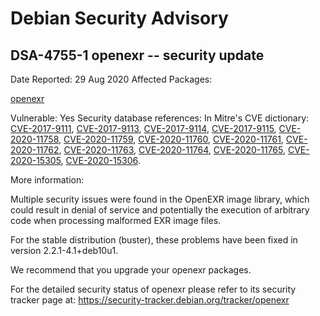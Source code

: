 
Debian Security Advisory
========================


DSA-4755-1 openexr -- security update
-------------------------------------



Date Reported:
29 Aug 2020
Affected Packages:

[openexr](https://packages.debian.org/src:openexr)

Vulnerable:
Yes
Security database references:
In Mitre's CVE dictionary: [CVE-2017-9111](https://security-tracker.debian.org/tracker/CVE-2017-9111), [CVE-2017-9113](https://security-tracker.debian.org/tracker/CVE-2017-9113), [CVE-2017-9114](https://security-tracker.debian.org/tracker/CVE-2017-9114), [CVE-2017-9115](https://security-tracker.debian.org/tracker/CVE-2017-9115), [CVE-2020-11758](https://security-tracker.debian.org/tracker/CVE-2020-11758), [CVE-2020-11759](https://security-tracker.debian.org/tracker/CVE-2020-11759), [CVE-2020-11760](https://security-tracker.debian.org/tracker/CVE-2020-11760), [CVE-2020-11761](https://security-tracker.debian.org/tracker/CVE-2020-11761), [CVE-2020-11762](https://security-tracker.debian.org/tracker/CVE-2020-11762), [CVE-2020-11763](https://security-tracker.debian.org/tracker/CVE-2020-11763), [CVE-2020-11764](https://security-tracker.debian.org/tracker/CVE-2020-11764), [CVE-2020-11765](https://security-tracker.debian.org/tracker/CVE-2020-11765), [CVE-2020-15305](https://security-tracker.debian.org/tracker/CVE-2020-15305), [CVE-2020-15306](https://security-tracker.debian.org/tracker/CVE-2020-15306).  

More information:

Multiple security issues were found in the OpenEXR image library, which
could result in denial of service and potentially the execution of
arbitrary code when processing malformed EXR image files.


For the stable distribution (buster), these problems have been fixed in
version 2.2.1-4.1+deb10u1.


We recommend that you upgrade your openexr packages.


For the detailed security status of openexr please refer to
its security tracker page at:
<https://security-tracker.debian.org/tracker/openexr>





